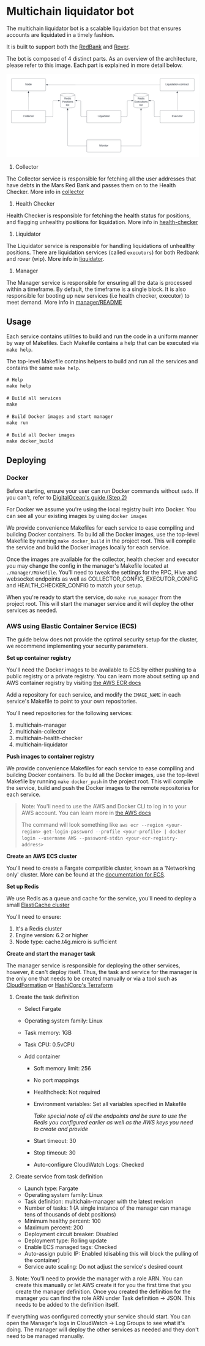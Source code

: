 # Multichain liquidator bot

The multichain liquidator bot is a scalable liquidation bot that ensures accounts
are liquidated in a timely fashion.

It is built to support both the [RedBank](https://github.com/mars-protocol/red-bank) and [Rover](https://github.com/mars-protocol/rover).

The bot is composed of 4 distinct parts. As an overview of the architecture, please refer to this image. Each part is explained in more detail below.


![architecture](./liquidator/doc/cloud-native-liquidations-bot.png)

1. Collector

The Collector service is responsible for fetching all the user addresses that
have debts in the Mars Red Bank and passes them on to the Health Checker. More info in [collector](./collector/README.md)

1. Health Checker

Health Checker is responsible for fetching the health status for positions, 
and flagging unhealthy positions for liquidation. More info in [health-checker](./health-checker/README.md)

1. Liquidator

The Liquidator service is responsible for handling liquidations of unhealthy positions. There are liquidation services (called `executors`) for both Redbank and rover (wip). More info in [liquidator](./liquidator/README.md).

1. Manager

The Manager service is responsible for ensuring all the data is processed within
a timeframe. By default, the timeframe is a single block. It is also responsible for booting up new services (i.e health checker, executor) to meet demand. More info in [manager/README](manager)

## Usage

Each service contains utilities to build and run the code in a uniform manner by
way of Makefiles. Each Makefile contains a help that can be executed via 
`make help`.

The top-level Makefile contains helpers to build and run all the services and 
contains the same `make help`.

```shell
# Help
make help

# Build all services
make

# Build Docker images and start manager
make run

# Build all Docker images
make docker_build
```


## Deploying

### Docker

Before starting, ensure your user can run Docker commands without `sudo`. If 
you can't, refer to [DigitalOcean's guide (Step 2)](https://www.digitalocean.com/community/tutorials/how-to-install-and-use-docker-on-ubuntu-22-04)

For Docker we assume you're using the local registry built into Docker. You can
see all your existing images by using `docker images`

We provide convenience Makefiles for each service to ease compiling and building 
Docker containers. To build all the Docker images, use the top-level Makefile
by running `make docker_build` in the project root. This will compile the 
service and build the Docker images locally for each service.

Once the images are available for the collector, health checker and executor
you may change the config in the manager's Makefile located at `./manager/Makefile`. 
You'll need to tweak the settings for the RPC, Hive and websocket endpoints as well
as COLLECTOR_CONFIG, EXECUTOR_CONFIG and HEALTH_CHECKER_CONFIG to match your setup.

When you're ready to start the service, do `make run_manager` from the project
root. This will start the manager service and it will deploy the other services
as needed.


### AWS using Elastic Container Service (ECS)

The guide below does not provide the optimal security setup for the cluster, 
we recommend implementing your security parameters.

__Set up container registry__

You'll need the Docker images to be available to ECS by either pushing to a 
public registry or a private registry. You can learn more about setting up
and AWS container registry by visiting [the AWS ECR docs](https://aws.amazon.com/ecr/)

Add a repository for each service, and modify the `IMAGE_NAME` in each service's Makefile
to point to your own repositories.

You'll need repositories for the following services:

1. multichain-manager
2. multichain-collector
3. multichain-health-checker
4. multichain-liquidator

__Push images to container registry__

We provide convenience Makefiles for each service to ease compiling and building 
Docker containers. To build all the Docker images, use the top-level Makefile
by running `make docker_push` in the project root. This will compile the service,
build and push the Docker images to the remote repositories for each service.

> Note: You'll need to use the AWS and Docker CLI to log in to your AWS account. You can
> learn more in [the AWS docs](https://docs.aws.amazon.com/AmazonECR/latest/userguide/getting-started-cli.html)
>
> The command will look something like `aws ecr --region <your-region> get-login-password --profile <your-profile> | docker login --username AWS --password-stdin <your-ecr-registry-address>`

__Create an AWS ECS cluster__

You'll need to create a Fargate compatible cluster, known as a 'Networking only' cluster. More
can be found at the [documentation for ECS](https://aws.amazon.com/ecs/).


__Set up Redis__

We use Redis as a queue and cache for the service, you'll need to deploy a
small [ElastiCache cluster](https://aws.amazon.com/elasticache/)

You'll need to ensure:

1. It's a Redis cluster
2. Engine version: 6.2 or higher
3. Node type: cache.t4g.micro is sufficient

__Create and start the manager task__

The manager service is responsible for deploying the other services, however, it
can't deploy itself. Thus, the task and service for the manager is the only one
that needs to be created manually or via a tool such as 
[CloudFormation](https://aws.amazon.com/cloudformation/) or 
[HashiCorp's Terraform](https://www.terraform.io/)

1. Create the task definition
    - Select Fargate
    - Operating system family: Linux
    - Task memory: 1GB
    - Task CPU: 0.5vCPU

    - Add container
        - Soft memory limit: 256
        - No port mappings
        - Healthcheck: Not required
        - Environment variables: Set all variables specified in Makefile

            _Take special note of all the endpoints and be sure to use the Redis you configured earlier as well as the AWS keys you need to create and provide_
        - Start timeout: 30
        - Stop timeout: 30
        - Auto-configure CloudWatch Logs: Checked

2. Create service from task definition

    - Launch type: Fargate
    - Operating system family: Linux
    - Task definition: multichain-manager with the latest revision
    - Number of tasks: 1 (A single instance of the manager can manage tens of thousands of debt positions)
    - Minimum healthy percent: 100
    - Maximum percent: 200
    - Deployment circuit breaker: Disabled
    - Deployment type: Rolling update
    - Enable ECS managed tags: Checked
    - Auto-assign public IP: Enabled (disabling this will block the pulling of the container)
    - Service auto scaling: Do not adjust the service's desired count

3. Note: You'll need to provide the manager with a role ARN. You can create this manually or let AWS create it for you the first time that you create the manager definition. Once you created the definition for the manager you can find the role ARN under Task definition -> JSON. This needs to be added to the definition itself.

If everything was configured correctly your service should start. You can open the Manager's logs in CloudWatch -> Log Groups to see what it's doing. The manager will deploy the other services as needed and they don't
need to be managed manually.

